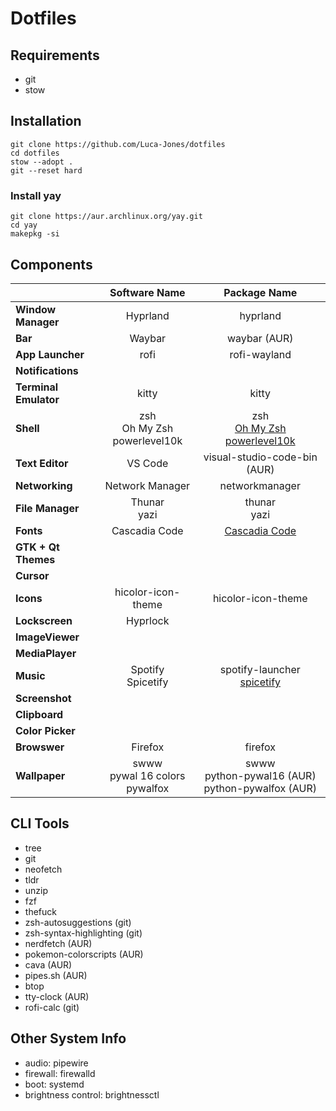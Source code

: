 # Dotfiles

## Requirements

- git
- stow

## Installation

```
git clone https://github.com/Luca-Jones/dotfiles
cd dotfiles
stow --adopt .
git --reset hard
```

### Install yay

```
git clone https://aur.archlinux.org/yay.git
cd yay
makepkg -si
```

## Components
|                           | Software Name                 |   Package Name              |
|:--------------------------|:-----------------------------:|:---------------------------:|
| **Window Manager**        | Hyprland                      | hyprland                    |
| **Bar**                   | Waybar                        | waybar (AUR)                |
| **App Launcher**          | rofi                          | rofi-wayland                |
| **Notifications**         |                               |                             |
| **Terminal Emulator**     | kitty                         | kitty                       |
| **Shell**                 | zsh <br> Oh My Zsh <br> powerlevel10k   | zsh <br> [Oh My Zsh](https://ohmyz.sh/) <br> [powerlevel10k](https://github.com/romkatv/powerlevel10k) | 
| **Text Editor**           | VS Code                       | visual-studio-code-bin (AUR)|
| **Networking**            | Network Manager               | networkmanager              |
| **File Manager**          | Thunar <br> yazi              | thunar <br> yazi            |
| **Fonts**                 | Cascadia Code                 | [Cascadia Code](https://github.com/ryanoasis/nerd-fonts/releases/download/v3.3.0/CascadiaCode.zip)|
| **GTK + Qt Themes**       |                               |                             |
| **Cursor**                |                               |                             |
| **Icons**                 |  hicolor-icon-theme           | hicolor-icon-theme          |
| **Lockscreen**            |  Hyprlock                     |                             |
| **ImageViewer**           |                               |                             |
| **MediaPlayer**           |                               |                             |
| **Music**                 |  Spotify <br> Spicetify       |  spotify-launcher <br> [spicetify](https://spicetify.app/docs/getting-started) |
| **Screenshot**            |                               |                             |
| **Clipboard**             |                               |                             |
| **Color Picker**          |                               |                             |
| **Browswer**              | Firefox                       | firefox                     |
| **Wallpaper**             | swww <br> pywal 16 colors <br> pywalfox | swww <br> python-pywal16 (AUR) <br> python-pywalfox (AUR)|

## CLI Tools
- tree
- git
- neofetch
- tldr
- unzip
- fzf
- thefuck
- zsh-autosuggestions (git)
- zsh-syntax-highlighting (git)
- nerdfetch (AUR)
- pokemon-colorscripts (AUR)
- cava (AUR)
- pipes.sh (AUR)
- btop
- tty-clock (AUR)
- rofi-calc (git)
  
## Other System Info
- audio: pipewire
- firewall: firewalld
- boot: systemd
- brightness control: brightnessctl
